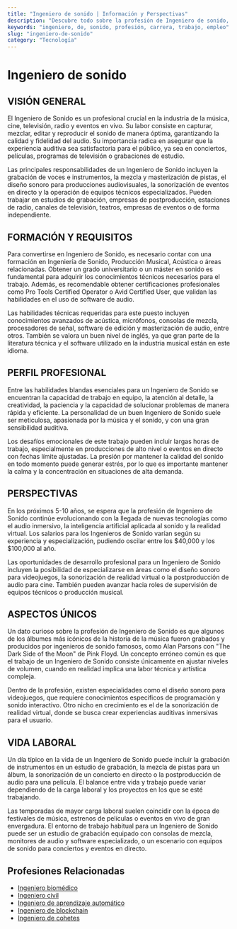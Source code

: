 ```yaml
---
title: "Ingeniero de sonido | Información y Perspectivas"
description: "Descubre todo sobre la profesión de Ingeniero de sonido, incluyendo responsabilidades, requisitos y oportunidades."
keywords: "ingeniero, de, sonido, profesión, carrera, trabajo, empleo"
slug: "ingeniero-de-sonido"
category: "Tecnología"
---
```


# Ingeniero de sonido

## VISIÓN GENERAL

El Ingeniero de Sonido es un profesional crucial en la industria de la música, cine, televisión, radio y eventos en vivo. Su labor consiste en capturar, mezclar, editar y reproducir el sonido de manera óptima, garantizando la calidad y fidelidad del audio. Su importancia radica en asegurar que la experiencia auditiva sea satisfactoria para el público, ya sea en conciertos, películas, programas de televisión o grabaciones de estudio.

Las principales responsabilidades de un Ingeniero de Sonido incluyen la grabación de voces e instrumentos, la mezcla y masterización de pistas, el diseño sonoro para producciones audiovisuales, la sonorización de eventos en directo y la operación de equipos técnicos especializados. Pueden trabajar en estudios de grabación, empresas de postproducción, estaciones de radio, canales de televisión, teatros, empresas de eventos o de forma independiente.

## FORMACIÓN Y REQUISITOS

Para convertirse en Ingeniero de Sonido, es necesario contar con una formación en Ingeniería de Sonido, Producción Musical, Acústica o áreas relacionadas. Obtener un grado universitario o un máster en sonido es fundamental para adquirir los conocimientos técnicos necesarios para el trabajo. Además, es recomendable obtener certificaciones profesionales como Pro Tools Certified Operator o Avid Certified User, que validan las habilidades en el uso de software de audio.

Las habilidades técnicas requeridas para este puesto incluyen conocimientos avanzados de acústica, micrófonos, consolas de mezcla, procesadores de señal, software de edición y masterización de audio, entre otros. También se valora un buen nivel de inglés, ya que gran parte de la literatura técnica y el software utilizado en la industria musical están en este idioma.

## PERFIL PROFESIONAL

Entre las habilidades blandas esenciales para un Ingeniero de Sonido se encuentran la capacidad de trabajo en equipo, la atención al detalle, la creatividad, la paciencia y la capacidad de solucionar problemas de manera rápida y eficiente. La personalidad de un buen Ingeniero de Sonido suele ser meticulosa, apasionada por la música y el sonido, y con una gran sensibilidad auditiva.

Los desafíos emocionales de este trabajo pueden incluir largas horas de trabajo, especialmente en producciones de alto nivel o eventos en directo con fechas límite ajustadas. La presión por mantener la calidad del sonido en todo momento puede generar estrés, por lo que es importante mantener la calma y la concentración en situaciones de alta demanda.

## PERSPECTIVAS

En los próximos 5-10 años, se espera que la profesión de Ingeniero de Sonido continúe evolucionando con la llegada de nuevas tecnologías como el audio inmersivo, la inteligencia artificial aplicada al sonido y la realidad virtual. Los salarios para los Ingenieros de Sonido varían según su experiencia y especialización, pudiendo oscilar entre los $40,000 y los $100,000 al año.

Las oportunidades de desarrollo profesional para un Ingeniero de Sonido incluyen la posibilidad de especializarse en áreas como el diseño sonoro para videojuegos, la sonorización de realidad virtual o la postproducción de audio para cine. También pueden avanzar hacia roles de supervisión de equipos técnicos o producción musical.

## ASPECTOS ÚNICOS

Un dato curioso sobre la profesión de Ingeniero de Sonido es que algunos de los álbumes más icónicos de la historia de la música fueron grabados y producidos por ingenieros de sonido famosos, como Alan Parsons con "The Dark Side of the Moon" de Pink Floyd. Un concepto erróneo común es que el trabajo de un Ingeniero de Sonido consiste únicamente en ajustar niveles de volumen, cuando en realidad implica una labor técnica y artística compleja.

Dentro de la profesión, existen especialidades como el diseño sonoro para videojuegos, que requiere conocimientos específicos de programación y sonido interactivo. Otro nicho en crecimiento es el de la sonorización de realidad virtual, donde se busca crear experiencias auditivas inmersivas para el usuario.

## VIDA LABORAL

Un día típico en la vida de un Ingeniero de Sonido puede incluir la grabación de instrumentos en un estudio de grabación, la mezcla de pistas para un álbum, la sonorización de un concierto en directo o la postproducción de audio para una película. El balance entre vida y trabajo puede variar dependiendo de la carga laboral y los proyectos en los que se esté trabajando.

Las temporadas de mayor carga laboral suelen coincidir con la época de festivales de música, estrenos de películas o eventos en vivo de gran envergadura. El entorno de trabajo habitual para un Ingeniero de Sonido puede ser un estudio de grabación equipado con consolas de mezcla, monitores de audio y software especializado, o un escenario con equipos de sonido para conciertos y eventos en directo.
## Profesiones Relacionadas

- [Ingeniero biomédico](/profesiones/ingeniero-biomedico/)
- [Ingeniero civil](/profesiones/ingeniero-civil/)
- [Ingeniero de aprendizaje automático](/profesiones/ingeniero-de-aprendizaje-automatico/)
- [Ingeniero de blockchain](/profesiones/ingeniero-de-blockchain/)
- [Ingeniero de cohetes](/profesiones/ingeniero-de-cohetes/)

